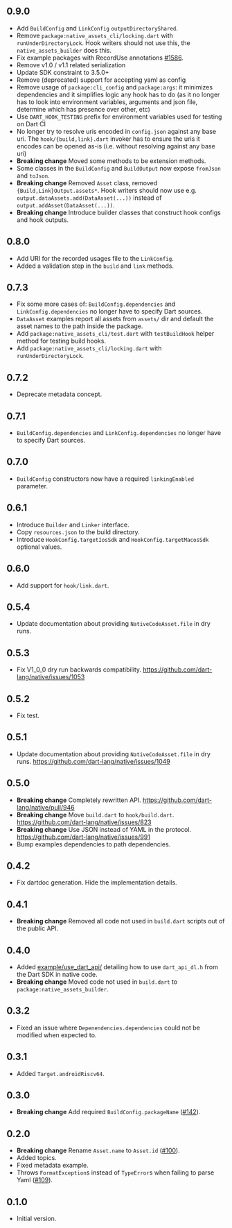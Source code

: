 ## 0.9.0

- Add `BuildConfig` and `LinkConfig` `outputDirectoryShared`.
- Remove `package:native_assets_cli/locking.dart` with `runUnderDirectoryLock`.
  Hook writers should not use this, the `native_assets_builder` does this.
- Fix example packages with RecordUse annotations
  [#1586](https://github.com/dart-lang/native/issues/1586).
- Remove v1.0 / v1.1 related serialization
- Update SDK constraint to 3.5.0+
- Remove (deprecated) support for accepting yaml as config
- Remove usage of `package:cli_config` and `package:args`: it minimizes
  dependencies and it simplifies logic any hook has to do (as it no longer has
  to look into environment variables, arguments and json file, determine which
  has presence over other, etc)
- Use `DART_HOOK_TESTING` prefix for environment variables used for testing on
  Dart CI
- No longer try to resolve uris encoded in `config.json` against any base uri.
  The `hook/{build,link}.dart` invoker has to ensure the uris it encodes can be
  opened as-is (i.e. without resolving against any base uri)
- **Breaking change** Moved some methods to be extension methods.
- Some classes in the `BuildConfig` and `BuildOutput` now expose `fromJson` and
  `toJson`.
- **Breaking change** Removed `Asset` class, removed `{Build,Link}Output.assets*`.
   Hook writers should now use e.g. `output.dataAssets.add(DataAsset(...))`
   instead of `output.addAsset(DataAsset(...))`.
- **Breaking change** Introduce builder classes that construct hook configs and
  hook outputs.

## 0.8.0

- Add URI for the recorded usages file to the `LinkConfig`.
- Added a validation step in the `build` and `link` methods.

## 0.7.3

- Fix some more cases of: `BuildConfig.dependencies` and
  `LinkConfig.dependencies` no longer have to specify Dart sources.
- `DataAsset` examples report all assets from `assets/` dir and default the
  asset names to the path inside the package.
- Add `package:native_assets_cli/test.dart` with `testBuildHook` helper method
  for testing build hooks.
- Add `package:native_assets_cli/locking.dart` with `runUnderDirectoryLock`.

## 0.7.2

- Deprecate metadata concept.

## 0.7.1

- `BuildConfig.dependencies` and `LinkConfig.dependencies` no longer have to
  specify Dart sources.

## 0.7.0

- `BuildConfig` constructors now have a required `linkingEnabled` parameter.

## 0.6.1

- Introduce `Builder` and `Linker` interface.
- Copy `resources.json` to the build directory.
- Introduce `HookConfig.targetIosSdk` and `HookConfig.targetMacosSdk` optional
  values.

## 0.6.0

- Add support for `hook/link.dart`.

## 0.5.4

- Update documentation about providing `NativeCodeAsset.file` in dry runs.

## 0.5.3

- Fix V1_0_0 dry run backwards compatibility.
  https://github.com/dart-lang/native/issues/1053

## 0.5.2

- Fix test.

## 0.5.1

- Update documentation about providing `NativeCodeAsset.file` in dry runs.
  https://github.com/dart-lang/native/issues/1049

## 0.5.0

- **Breaking change** Completely rewritten API.
  https://github.com/dart-lang/native/pull/946
- **Breaking change** Move `build.dart` to `hook/build.dart`.
  https://github.com/dart-lang/native/issues/823
- **Breaking change** Use JSON instead of YAML in the protocol.
  https://github.com/dart-lang/native/issues/991
- Bump examples dependencies to path dependencies.

## 0.4.2

- Fix dartdoc generation. Hide the implementation details.

## 0.4.1

- **Breaking change** Removed all code not used in `build.dart` scripts out of
  the public API.

## 0.4.0

- Added [example/use_dart_api/](example/use_dart_api/) detailing how to use
  `dart_api_dl.h` from the Dart SDK in native code.
- **Breaking change** Moved code not used in `build.dart` to
  `package:native_assets_builder`.

## 0.3.2

- Fixed an issue where `Depenendencies.dependencies` could not be
  modified when expected to.

## 0.3.1

- Added `Target.androidRiscv64`.

## 0.3.0

- **Breaking change** Add required `BuildConfig.packageName`
  ([#142](https://github.com/dart-lang/native/issues/142)).

## 0.2.0

- **Breaking change** Rename `Asset.name` to `Asset.id`
  ([#100](https://github.com/dart-lang/native/issues/100)).
- Added topics.
- Fixed metadata example.
- Throws `FormatException`s instead of `TypeError`s when failing to parse Yaml
  ([#109](https://github.com/dart-lang/native/issues/109)).

## 0.1.0

- Initial version.
